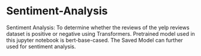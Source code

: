 # Sentiment-Analysis

Sentiment Analysis: To determine whether the reviews of the yelp reviews dataset is positive or negative using Transformers.
Pretrained model used in this jupyter notebook is bert-base-cased.
The Saved Model can further used for sentiment analysis.
